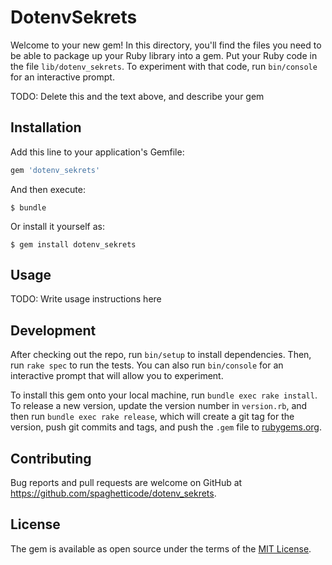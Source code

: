 # DotenvSekrets

Welcome to your new gem! In this directory, you'll find the files you need to be able to package up your Ruby library into a gem. Put your Ruby code in the file `lib/dotenv_sekrets`. To experiment with that code, run `bin/console` for an interactive prompt.

TODO: Delete this and the text above, and describe your gem

## Installation

Add this line to your application's Gemfile:

```ruby
gem 'dotenv_sekrets'
```

And then execute:

    $ bundle

Or install it yourself as:

    $ gem install dotenv_sekrets

## Usage

TODO: Write usage instructions here

## Development

After checking out the repo, run `bin/setup` to install dependencies. Then, run `rake spec` to run the tests. You can also run `bin/console` for an interactive prompt that will allow you to experiment.

To install this gem onto your local machine, run `bundle exec rake install`. To release a new version, update the version number in `version.rb`, and then run `bundle exec rake release`, which will create a git tag for the version, push git commits and tags, and push the `.gem` file to [rubygems.org](https://rubygems.org).

## Contributing

Bug reports and pull requests are welcome on GitHub at https://github.com/spaghetticode/dotenv_sekrets.


## License

The gem is available as open source under the terms of the [MIT License](http://opensource.org/licenses/MIT).


